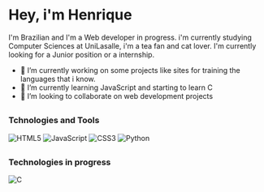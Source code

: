 # Hey, i'm Henrique
I'm Brazilian and I'm a Web developer in progress. i'm currently studying Computer Sciences at UniLasalle, i'm a tea fan and cat lover.
I'm currently looking for a Junior position or a internship.

- 🔭 I’m currently working on some projects like sites for training the languages that i know.
- 🌱 I’m currently learning JavaScript and starting to learn C
- 👯 I’m looking to collaborate on web development projects
##

### Tchnologies and Tools
![HTML5](https://img.shields.io/badge/html5-%23E34F26.svg?style=for-the-badge&logo=html5&logoColor=white) ![JavaScript](https://img.shields.io/badge/javascript-%23323330.svg?style=for-the-badge&logo=javascript&logoColor=%23F7DF1E) ![CSS3](https://img.shields.io/badge/css3-%231572B6.svg?style=for-the-badge&logo=css3&logoColor=white) ![Python](https://img.shields.io/badge/python-3670A0?style=for-the-badge&logo=python&logoColor=ffdd54)
##
### Technologies in progress
![C](https://img.shields.io/badge/c-%2300599C.svg?style=for-the-badge&logo=c&logoColor=white)



